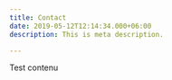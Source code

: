 ```yaml
---
title: Contact
date: 2019-05-12T12:14:34.000+06:00
description: This is meta description.

---
```

Test contenu